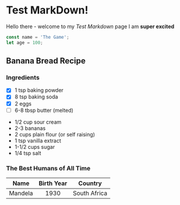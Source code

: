 # Test MarkDown!
Hello there - welcome to my _Test Markdown_ page
I am **super excited**

```javaScript
const name = 'The Game';
let age = 100;
```

## Banana Bread Recipe
### Ingredients
* [x] 1 tsp baking powder
* [x] 8 tsp baking soda
* [x] 2 eggs
* [ ] 6-8 tbsp butter (melted)
* 1/2 cup sour cream
* 2-3 bananas
* 2 cups plain flour (or self raising)
* 1 tsp vanilla extract
* 1-1/2 cups sugar
* 1/4 tsp salt

### The Best Humans of All Time
| Name      | Birth Year | Country      |
|:---------:|:----------:|--------------|
|Mandela    | 1930       | South Africa |
